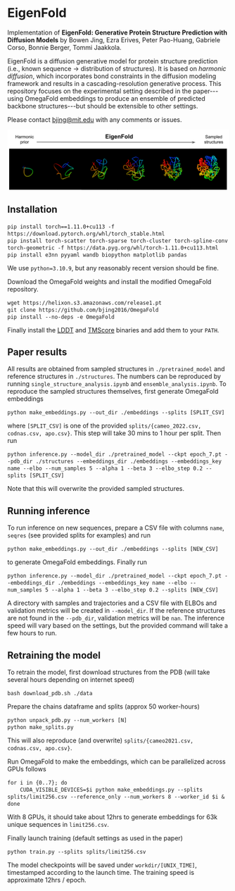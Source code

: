 # EigenFold

Implementation of **EigenFold: Generative Protein Structure Prediction with Diffusion Models** by Bowen Jing, Ezra Erives, Peter Pao-Huang, Gabriele Corso, Bonnie Berger, Tommi Jaakkola.

EigenFold is a diffusion generative model for protein structure prediction (i.e., known sequence -> distribution of structures). It is based on *harmonic diffusion*, which incorporates bond constraints in the diffusion modeling framework and results in a cascading-resolution generative process. This repository focuses on the experimental setting described in the paper---using OmegaFold embeddings to produce an ensemble of predicted backbone structures---but should be extensible to other settings.

Please contact bjing@mit.edu with any comments or issues.

![eigenfold.png](eigenfold.png)

## Installation
```
pip install torch==1.11.0+cu113 -f https://download.pytorch.org/whl/torch_stable.html
pip install torch-scatter torch-sparse torch-cluster torch-spline-conv torch-geometric -f https://data.pyg.org/whl/torch-1.11.0+cu113.html
pip install e3nn pyyaml wandb biopython matplotlib pandas
```
We use `python=3.10.9`, but any reasonably recent version should be fine.

Download the OmegaFold weights and install the modified OmegaFold repository.
```
wget https://helixon.s3.amazonaws.com/release1.pt
git clone https://github.com/bjing2016/OmegaFold
pip install --no-deps -e OmegaFold
```
Finally install the [LDDT](https://openstructure.org/lddt/) and [TMScore](https://zhanggroup.org/TM-score/) binaries and add them to your `PATH`.

## Paper results
All results are obtained from sampled structures in `./pretrained_model` and reference structures in `./structures`. The numbers can be reproduced by running `single_structure_analysis.ipynb` and `ensemble_analysis.ipynb`. To reproduce the sampled structures themselves, first generate OmegaFold embeddings
```
python make_embeddings.py --out_dir ./embeddings --splits [SPLIT_CSV] 
```
where `[SPLIT_CSV]` is one of the provided `splits/{cameo_2022.csv, codnas.csv, apo.csv}`. This step will take 30 mins to 1 hour per split. Then run
```
python inference.py --model_dir ./pretrained_model --ckpt epoch_7.pt --pdb_dir ./structures --embeddings_dir ./embeddings --embeddings_key name --elbo --num_samples 5 --alpha 1 --beta 3 --elbo_step 0.2 --splits [SPLIT_CSV] 
```
Note that this will overwrite the provided sampled structures.

## Running inference

To run inference on new sequences, prepare a CSV file with columns `name`, `seqres` (see provided splits for examples) and run
```
python make_embeddings.py --out_dir ./embeddings --splits [NEW_CSV]
```
to generate OmegaFold embeddings. Finally run
```
python inference.py --model_dir ./pretrained_model --ckpt epoch_7.pt --embeddings_dir ./embeddings --embeddings_key name --elbo --num_samples 5 --alpha 1 --beta 3 --elbo_step 0.2 --splits [NEW_CSV] 
```
A directory with samples and trajectories and a CSV file with ELBOs and validation metrics will be created in `--model_dir`. If the reference structures are not found in the `--pdb_dir`, validation metrics will be `nan`. The inference speed will vary based on the settings, but the provided command will take a few hours to run.

## Retraining the model

To retrain the model, first download structures from the PDB (will take several hours depending on internet speed)
```
bash download_pdb.sh ./data
```
Prepare the chains dataframe and splits (approx 50 worker-hours)
```
python unpack_pdb.py --num_workers [N]
python make_splits.py
```
This will also reproduce (and overwrite) `splits/{cameo2021.csv, codnas.csv, apo.csv}`.

Run OmegaFold to make the embeddings, which can be parallelized across GPUs follows
```
for i in {0..7}; do
    CUDA_VISIBLE_DEVICES=$i python make_embeddings.py --splits splits/limit256.csv --reference_only --num_workers 8 --worker_id $i &
done
```
With 8 GPUs, it should take about 12hrs to generate embeddings for 63k unique sequences in `limit256.csv`.

Finally launch training (default settings as used in the paper)
```
python train.py --splits splits/limit256.csv
```
The model checkpoints will be saved under `workdir/[UNIX_TIME]`, timestamped according to the launch time. The training speed is approximate 12hrs / epoch.